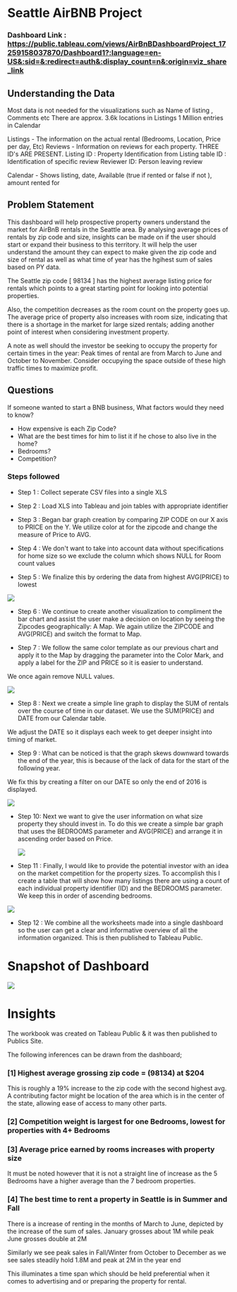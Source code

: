 # Seattle AirBNB Project

### Dashboard Link : https://public.tableau.com/views/AirBnBDashboardProject_17259158037870/Dashboard1?:language=en-US&:sid=&:redirect=auth&:display_count=n&:origin=viz_share_link

## Understanding the Data
Most data is not needed for the visualizations such as Name of listing , Comments etc
There are approx. 3.6k locations in Listings 
  1 Million entries in Calendar


Listings - The information on the actual rental (Bedrooms, Location, Price per day, Etc) 
Reviews - Information on reviews for each property. 
     THREE ID's ARE PRESENT. 
      Listing ID : Property Identification from Listing table
      ID : Identification of specific review
      Reviewer ID: Person leaving review 

Calendar - Shows listing, date, Available (true if rented or false if not ), amount rented for 
      

## Problem Statement

This dashboard will help prospective property owners understand the market for AirBnB rentals in the Seattle area. By analysing average prices of rentals by zip code and size, insights can be made on if the user should start or expand their business to this territory. It will help the user understand the amount they can expect to make given the zip code and size of rental as well as what time of year has the hgihest sum of sales based on PY data.

The Seattle zip code [ 98134 ] has the highest average listing price for rentals which points to a great starting point for looking into potential properties. 

Also, the competition decreases as the room count on the property goes up. The average price of property also increases with room size, indicating that there is a shortage in the market for large sized rentals; adding another point of interest when considering investment property. 

A note as well should the investor be seeking to occupy the property for certain times in the year: Peak times of rental are from March to June and October to November. 
Consider occupying the space outside of these high traffic times to maximize profit. 



## Questions 
If someone wanted to start a BNB business, What factors would they need to know? 
- How expensive is each Zip Code? 
-  What are the best times for him to list it if he chose to also live in the home? 
-  Bedrooms? 
- Competition? 

### Steps followed 

- Step 1 : Collect seperate CSV files into a single XLS

- Step 2 : Load XLS into Tableau and join tables with appropriate identifier  

- Step 3 : Began bar graph creation by comparing ZIP CODE on our X axis to PRICE on the Y. We utilize color at for the zipcode and change the measure of Price to AVG.

- Step 4 : We don't want to take into account data without specifications for home size so we exclude the column which shows NULL for Room count values

- Step 5 : We finalize this by ordering the data from highest AVG(PRICE) to lowest

![](Images/Airbnb%20zipcode%20Price.png)

- Step 6 : We continue to create another visualization to compliment the bar chart and assist the user make a decision on location by seeing the Zipcodes geographically: A Map.
We again utilize the ZIPCODE and AVG(PRICE) and switch the format to Map. 

- Step 7 : We follow the same color template as our previous chart and apply it to the Map by dragging the parameter into the Color Mark, and apply a label for the ZIP and PRICE so it is easier to understand. 

We once again remove NULL values. 

![](Images/Airbnbmap.png)

- Step 8 : Next we create a simple line graph to display the SUM of rentals over the course of time in our dataset. We use the SUM(PRICE) and  DATE from our Calendar table.

 We adjust the DATE so it displays each week to get deeper insight into timing of market. 

- Step 9 : What can be noticed is that the graph skews downward towards the end of the year, this is because of the lack of data for the start of the following year.

 We fix this by creating a filter on our DATE so only the end of 2016 is displayed. 

 ![](Images/Airbnbyear.png)

- Step 10: Next we want to give the user information on what size property they should invest in. To do this we create a simple bar graph that uses the BEDROOMS parameter and AVG(PRICE) and arrange it in ascending order based on Price.

  ![](Images/Airbnbroomprice.png)

- Step 11 : Finally, I would like to provide the potential investor with an idea on the market competition for the property sizes. To accomplish this I create a table that will show how many listings there are using a count of each individual property identifier (ID) and the BEDROOMS parameter. We keep this in order of ascending bedrooms.

![](Images/Airbnbcomeptition.png)

- Step 12 : We combine all the worksheets made into a single dashboard so the user can get a clear and informative overview of all the information organized. This is then published to Tableau Public. 




# Snapshot of Dashboard 

![](Images/Airbnbdashboard.png)



# Insights

The workbook was created on Tableau Public & it was then published to Publics Site.

The following inferences can be drawn from the dashboard;

### [1] Highest average grossing zip code = (98134) at $204

This is roughly a 19% increase to the zip code with the second highest avg. 
A contributing factor might be location of the area which is in the center of the state, allowing ease of access to many other parts. 
           
### [2] Competition weight is largest for one Bedrooms, lowest for properties with 4+ Bedrooms 
  
### [3] Average price earned by rooms increases with property size
It must be noted however that it is not a straight line of increase as the 5 Bedrooms have a higher average than the 7 bedroom properties.


 ### [4] The best time to rent a property in Seattle is in Summer and Fall 
 There is a increase of renting in the months of March to June, depicted by the increase of the sum of sales. 
 January grosses about 1M while peak June grosses double at 2M 

 Similarly we see peak sales in Fall/Winter from October to December as we see sales steadily hold 1.8M and peak at 2M in the year end 
 
 This illuminates a time span which should be held preferential when it comes to advertising and or preparing the property for rental.  
 

